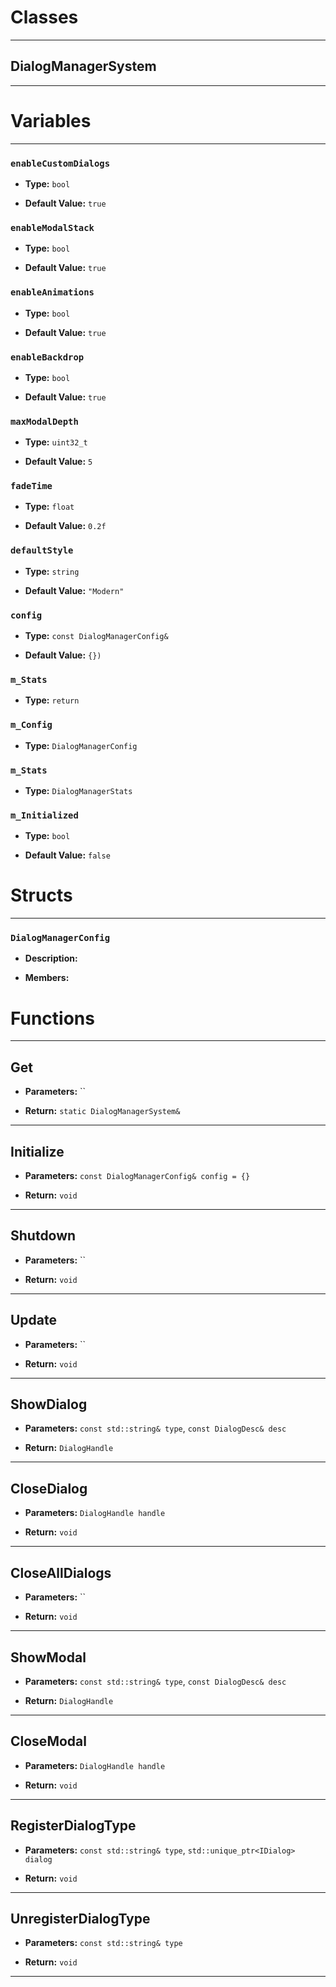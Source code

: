 # Classes
---

## DialogManagerSystem
---




# Variables
---

### `enableCustomDialogs`

- **Type:** `bool`

- **Default Value:** `true`



### `enableModalStack`

- **Type:** `bool`

- **Default Value:** `true`



### `enableAnimations`

- **Type:** `bool`

- **Default Value:** `true`



### `enableBackdrop`

- **Type:** `bool`

- **Default Value:** `true`



### `maxModalDepth`

- **Type:** `uint32_t`

- **Default Value:** `5`



### `fadeTime`

- **Type:** `float`

- **Default Value:** `0.2f`



### `defaultStyle`

- **Type:** `string`

- **Default Value:** `"Modern"`



### `config`

- **Type:** `const DialogManagerConfig&`

- **Default Value:** `{})`



### `m_Stats`

- **Type:** `return`



### `m_Config`

- **Type:** `DialogManagerConfig`



### `m_Stats`

- **Type:** `DialogManagerStats`



### `m_Initialized`

- **Type:** `bool`

- **Default Value:** `false`




# Structs
---

### `DialogManagerConfig`

- **Description:** 

- **Members:**




# Functions
---

## Get



- **Parameters:** ``

- **Return:** `static DialogManagerSystem&`

---

## Initialize



- **Parameters:** `const DialogManagerConfig& config = {}`

- **Return:** `void`

---

## Shutdown



- **Parameters:** ``

- **Return:** `void`

---

## Update



- **Parameters:** ``

- **Return:** `void`

---

## ShowDialog



- **Parameters:** `const std::string& type`, `const DialogDesc& desc`

- **Return:** `DialogHandle`

---

## CloseDialog



- **Parameters:** `DialogHandle handle`

- **Return:** `void`

---

## CloseAllDialogs



- **Parameters:** ``

- **Return:** `void`

---

## ShowModal



- **Parameters:** `const std::string& type`, `const DialogDesc& desc`

- **Return:** `DialogHandle`

---

## CloseModal



- **Parameters:** `DialogHandle handle`

- **Return:** `void`

---

## RegisterDialogType



- **Parameters:** `const std::string& type`, `std::unique_ptr<IDialog> dialog`

- **Return:** `void`

---

## UnregisterDialogType



- **Parameters:** `const std::string& type`

- **Return:** `void`

---
